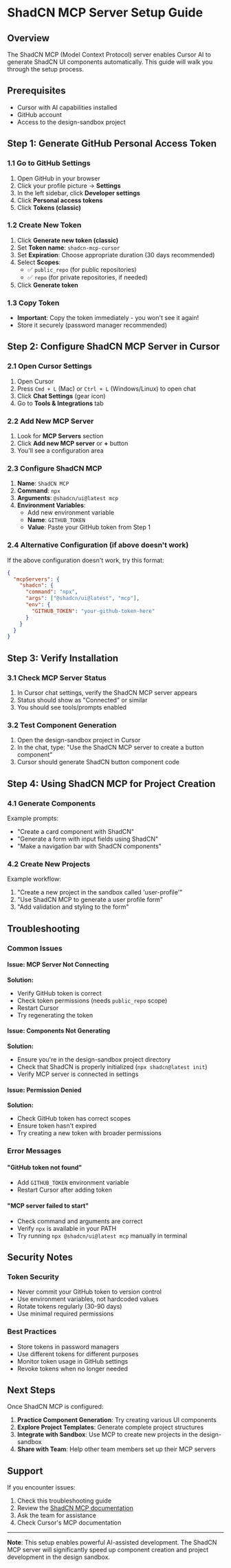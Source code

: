 # ShadCN MCP Server Setup Guide

## Overview
The ShadCN MCP (Model Context Protocol) server enables Cursor AI to generate ShadCN UI components automatically. This guide will walk you through the setup process.

## Prerequisites
- Cursor with AI capabilities installed
- GitHub account
- Access to the design-sandbox project

## Step 1: Generate GitHub Personal Access Token

### 1.1 Go to GitHub Settings
1. Open GitHub in your browser
2. Click your profile picture → **Settings**
3. In the left sidebar, click **Developer settings**
4. Click **Personal access tokens**
5. Click **Tokens (classic)**

### 1.2 Create New Token
1. Click **Generate new token (classic)**
2. Set **Token name**: `shadcn-mcp-cursor`
3. Set **Expiration**: Choose appropriate duration (30 days recommended)
4. Select **Scopes**:
   - ✅ `public_repo` (for public repositories)
   - ✅ `repo` (for private repositories, if needed)
5. Click **Generate token**

### 1.3 Copy Token
- **Important**: Copy the token immediately - you won't see it again!
- Store it securely (password manager recommended)

## Step 2: Configure ShadCN MCP Server in Cursor

### 2.1 Open Cursor Settings
1. Open Cursor
2. Press `Cmd + L` (Mac) or `Ctrl + L` (Windows/Linux) to open chat
3. Click **Chat Settings** (gear icon)
4. Go to **Tools & Integrations** tab

### 2.2 Add New MCP Server
1. Look for **MCP Servers** section
2. Click **Add new MCP server** or **+** button
3. You'll see a configuration area

### 2.3 Configure ShadCN MCP
1. **Name**: `ShadCN MCP`
2. **Command**: `npx`
3. **Arguments**: `@shadcn/ui@latest mcp`
4. **Environment Variables**:
   - Add new environment variable
   - **Name**: `GITHUB_TOKEN`
   - **Value**: Paste your GitHub token from Step 1

### 2.4 Alternative Configuration (if above doesn't work)
If the above configuration doesn't work, try this format:
```json
{
  "mcpServers": {
    "shadcn": {
      "command": "npx",
      "args": ["@shadcn/ui@latest", "mcp"],
      "env": {
        "GITHUB_TOKEN": "your-github-token-here"
      }
    }
  }
}
```

## Step 3: Verify Installation

### 3.1 Check MCP Server Status
1. In Cursor chat settings, verify the ShadCN MCP server appears
2. Status should show as "Connected" or similar
3. You should see tools/prompts enabled

### 3.2 Test Component Generation
1. Open the design-sandbox project in Cursor
2. In the chat, type: "Use the ShadCN MCP server to create a button component"
3. Cursor should generate ShadCN button component code

## Step 4: Using ShadCN MCP for Project Creation

### 4.1 Generate Components
Example prompts:
- "Create a card component with ShadCN"
- "Generate a form with input fields using ShadCN"
- "Make a navigation bar with ShadCN components"

### 4.2 Create New Projects
Example workflow:
1. "Create a new project in the sandbox called 'user-profile'"
2. "Use ShadCN MCP to generate a user profile form"
3. "Add validation and styling to the form"

## Troubleshooting

### Common Issues

#### Issue: MCP Server Not Connecting
**Solution:**
- Verify GitHub token is correct
- Check token permissions (needs `public_repo` scope)
- Restart Cursor
- Try regenerating the token

#### Issue: Components Not Generating
**Solution:**
- Ensure you're in the design-sandbox project directory
- Check that ShadCN is properly initialized (`npx shadcn@latest init`)
- Verify MCP server is connected in settings

#### Issue: Permission Denied
**Solution:**
- Check GitHub token has correct scopes
- Ensure token hasn't expired
- Try creating a new token with broader permissions

### Error Messages

#### "GitHub token not found"
- Add `GITHUB_TOKEN` environment variable
- Restart Cursor after adding token

#### "MCP server failed to start"
- Check command and arguments are correct
- Verify `npx` is available in your PATH
- Try running `npx @shadcn/ui@latest mcp` manually in terminal

## Security Notes

### Token Security
- Never commit your GitHub token to version control
- Use environment variables, not hardcoded values
- Rotate tokens regularly (30-90 days)
- Use minimal required permissions

### Best Practices
- Store tokens in password managers
- Use different tokens for different purposes
- Monitor token usage in GitHub settings
- Revoke tokens when no longer needed

## Next Steps

Once ShadCN MCP is configured:

1. **Practice Component Generation**: Try creating various UI components
2. **Explore Project Templates**: Generate complete project structures
3. **Integrate with Sandbox**: Use MCP to create new projects in the design-sandbox
4. **Share with Team**: Help other team members set up their MCP servers

## Support

If you encounter issues:
1. Check this troubleshooting guide
2. Review the [ShadCN MCP documentation](https://ui.shadcn.com/docs/mcp)
3. Ask the team for assistance
4. Check Cursor's MCP documentation

---

**Note**: This setup enables powerful AI-assisted development. The ShadCN MCP server will significantly speed up component creation and project development in the design sandbox.
